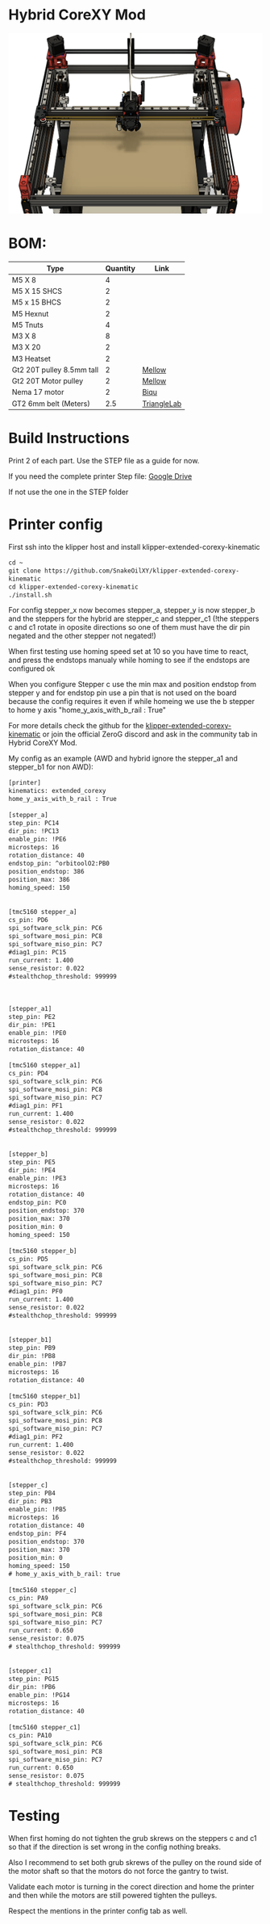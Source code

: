 # Hybrid CoreXY Mod

![Full Assembly](IMAGES/Full_Assembly_5Plus.png)

# BOM:
| Type | Quantity | Link |
| --- | --- | --- |
| M5 X 8 | 4 |  |
| M5 X 15 SHCS | 2 |  |
| M5 x 15 BHCS | 2 |  |
| M5 Hexnut | 2 |  |
| M5 Tnuts | 4 |  |
| M3 X 8 | 8 |  |
| M3 X 20 | 2 |  |
| M3 Heatset | 2 |  |
| Gt2 20T pulley 8.5mm tall| 2 | [Mellow](https://www.aliexpress.com/item/1005004374407134.html?spm=a2g0o.order_list.order_list_main.24.6d0d1802Vq3rAU) |
| Gt2 20T Motor pulley| 2 | [Mellow](https://www.aliexpress.com/item/33023279793.html?spm=a2g0o.order_list.order_list_main.16.6d0d1802Vq3rAU) |
| Nema 17 motor | 2 | [Biqu](https://biqu.equipment/products/ldo-42sth48-2504ac-reva-motor-driver?variant=39991585636450) |
| GT2 6mm belt (Meters) | 2.5 | [TriangleLab](https://www.aliexpress.com/item/1005006507781085.html?spm=a2g0o.detail.pcDetailTopMoreOtherSeller.10.79e84373z6VzLP&gps-id=pcDetailTopMoreOtherSeller&scm=1007.40000.327270.0&scm_id=1007.40000.327270.0&scm-url=1007.40000.327270.0&pvid=05219372-ecd3-419b-a10a-51f408bfd315&_t=gps-id:pcDetailTopMoreOtherSeller,scm-url:1007.40000.327270.0,pvid:05219372-ecd3-419b-a10a-51f408bfd315,tpp_buckets:668%232846%238111%231996&pdp_npi=4%40dis%21RON%2137.39%2137.39%21%21%218.07%218.07%21%40210384b217284195399182611e3468%2112000037754698142%21rec%21RO%21921752181%21XZ&utparam-url=scene%3ApcDetailTopMoreOtherSeller%7Cquery_from%3A) |

# Build Instructions

Print 2 of each part.
Use the STEP file as a guide for now.

If you need the complete printer Step file:
[Google Drive](https://drive.google.com/drive/folders/1JWK472jU93EAyBIhbbjy0hZeC85UmXEd?usp=sharing)

If not use the one in the STEP folder


# Printer config

First ssh into the klipper host and install klipper-extended-corexy-kinematic
```
cd ~
git clone https://github.com/SnakeOilXY/klipper-extended-corexy-kinematic
cd klipper-extended-corexy-kinematic
./install.sh
```
For config stepper_x now becomes stepper_a, stepper_y is now stepper_b and the steppers for the hybrid are stepper_c and stepper_c1 (!the steppers c and c1 rotate in oposite directions so one of them must have the dir pin negated and the other stepper not negated!)

When first testing use homing speed set at 10 so you have time to react, and press the endstops manualy while homing to see if the endstops are configured ok

When you configure Stepper c use the min max and position endstop from stepper y and for endstop pin use a pin that is not used on the board because the config requires it even if while homeing we use the b stepper to home y axis "home_y_axis_with_b_rail : True" 

For more details check the github for the [klipper-extended-corexy-kinematic](https://github.com/SnakeOilXY/klipper-extended-corexy-kinematic)
or join the official ZeroG discord and ask in the community tab in Hybrid CoreXY Mod.

My config as an example (AWD and hybrid ignore the stepper_a1 and stepper_b1 for non AWD):
```
[printer]
kinematics: extended_corexy
home_y_axis_with_b_rail : True

[stepper_a]
step_pin: PC14
dir_pin: !PC13
enable_pin: !PE6
microsteps: 16
rotation_distance: 40
endstop_pin: ^orbitoolO2:PB0
position_endstop: 386
position_max: 386
homing_speed: 150


[tmc5160 stepper_a]
cs_pin: PD6
spi_software_sclk_pin: PC6
spi_software_mosi_pin: PC8
spi_software_miso_pin: PC7
#diag1_pin: PC15
run_current: 1.400
sense_resistor: 0.022
#stealthchop_threshold: 999999



[stepper_a1]
step_pin: PE2
dir_pin: !PE1
enable_pin: !PE0
microsteps: 16
rotation_distance: 40

[tmc5160 stepper_a1] 
cs_pin: PD4
spi_software_sclk_pin: PC6
spi_software_mosi_pin: PC8
spi_software_miso_pin: PC7
#diag1_pin: PF1
run_current: 1.400
sense_resistor: 0.022
#stealthchop_threshold: 999999


[stepper_b]
step_pin: PE5
dir_pin: !PE4
enable_pin: !PE3
microsteps: 16
rotation_distance: 40
endstop_pin: PC0
position_endstop: 370
position_max: 370
position_min: 0
homing_speed: 150

[tmc5160 stepper_b]
cs_pin: PD5
spi_software_sclk_pin: PC6
spi_software_mosi_pin: PC8
spi_software_miso_pin: PC7
#diag1_pin: PF0
run_current: 1.400
sense_resistor: 0.022
#stealthchop_threshold: 999999


[stepper_b1]
step_pin: PB9
dir_pin: !PB8
enable_pin: !PB7
microsteps: 16
rotation_distance: 40

[tmc5160 stepper_b1] 
cs_pin: PD3
spi_software_sclk_pin: PC6
spi_software_mosi_pin: PC8
spi_software_miso_pin: PC7
#diag1_pin: PF2
run_current: 1.400
sense_resistor: 0.022
#stealthchop_threshold: 999999


[stepper_c]
step_pin: PB4
dir_pin: PB3
enable_pin: !PB5
microsteps: 16
rotation_distance: 40
endstop_pin: PF4
position_endstop: 370
position_max: 370
position_min: 0
homing_speed: 150
# home_y_axis_with_b_rail: true

[tmc5160 stepper_c]
cs_pin: PA9
spi_software_sclk_pin: PC6
spi_software_mosi_pin: PC8
spi_software_miso_pin: PC7
run_current: 0.650
sense_resistor: 0.075
# stealthchop_threshold: 999999


[stepper_c1]
step_pin: PG15
dir_pin: !PB6
enable_pin: !PG14
microsteps: 16
rotation_distance: 40

[tmc5160 stepper_c1]
cs_pin: PA10
spi_software_sclk_pin: PC6
spi_software_mosi_pin: PC8
spi_software_miso_pin: PC7
run_current: 0.650
sense_resistor: 0.075
# stealthchop_threshold: 999999
```

# Testing

When first homing do not tighten the grub skrews on the steppers c and c1 so that if the direction is set wrong in the config nothing breaks.

Also I recommend to set both grub skrews of the pulley on the round side of the motor shaft so that the motors do not force the gantry to twist.

Validate each motor is turning in the corect direction and home the printer and then while the motors are still powered tighten the pulleys.


Respect the mentions in the printer config tab as well.
